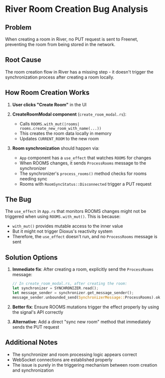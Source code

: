 # River Room Creation Bug Analysis

## Problem
When creating a room in River, no PUT request is sent to Freenet, preventing the room from being stored in the network.

## Root Cause
The room creation flow in River has a missing step - it doesn't trigger the synchronization process after creating a room locally.

## How Room Creation Works

1. **User clicks "Create Room"** in the UI
2. **CreateRoomModal component** (`create_room_modal.rs`):
   - Calls `ROOMS.with_mut(|rooms| rooms.create_new_room_with_name(...))`
   - This creates the room data locally in memory
   - Updates `CURRENT_ROOM` to the new room

3. **Room synchronization** should happen via:
   - `App` component has a `use_effect` that watches `ROOMS` for changes
   - When ROOMS changes, it sends `ProcessRooms` message to the synchronizer
   - The synchronizer's `process_rooms()` method checks for rooms needing sync
   - Rooms with `RoomSyncStatus::Disconnected` trigger a PUT request

## The Bug
The `use_effect` in `App.rs` that monitors ROOMS changes might not be triggered when using `ROOMS.with_mut()`. This is because:
- `with_mut()` provides mutable access to the inner value
- But it might not trigger Dioxus's reactivity system
- Therefore, the `use_effect` doesn't run, and no `ProcessRooms` message is sent

## Solution Options

1. **Immediate fix**: After creating a room, explicitly send the `ProcessRooms` message:
   ```rust
   // In create_room_modal.rs, after creating the room:
   let synchronizer = SYNCHRONIZER.read();
   let message_sender = synchronizer.get_message_sender();
   message_sender.unbounded_send(SynchronizerMessage::ProcessRooms).ok();
   ```

2. **Better fix**: Ensure ROOMS mutations trigger the effect properly by using the signal's API correctly

3. **Alternative**: Add a direct "sync new room" method that immediately sends the PUT request

## Additional Notes
- The synchronizer and room processing logic appears correct
- WebSocket connections are established properly
- The issue is purely in the triggering mechanism between room creation and synchronization